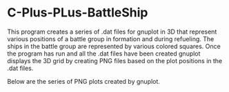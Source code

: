 # C-Plus-PLus-BattleShip

This program creates a series of .dat files for gnuplot in 3D that represent various positions of a battle group in formation and during refueling. The ships in the battle group are represented by various colored squares. Once the program has run and all the .dat files have been created gnuplot displays the 3D grid by creating PNG files based on the plot positions in the .dat files.

Below are the series of PNG plots created by gnuplot.

